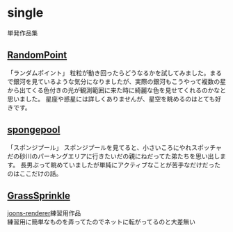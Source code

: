 # single
単発作品集

## [RandomPoint](./RandomPoint)
「ランダムポイント」
粒粒が動き回ったらどうなるかを試してみました。まるで銀河を見ているような気分になりましたが、実際の銀河もこうやって複数の星から出てくる色付きの光が観測範囲に来た時に綺麗な色を見せてくれるのかなと思いました。
星座や惑星には詳しくありませんが、星空を眺めるのはとても好きです。

## [spongepool](./spongepool/)
「スポンジプール」
スポンジプールを見てると、小さいころにやれスポッチャだの砂川のパーキングエリアに行きたいだの親にねだってた弟たちを思い出します。
長男ぶって眺めていましたが単純にアクティブなことが苦手なだけだったのはここだけの話。

## [GrassSprinkle](./GrassSprinkle/)
[joons-renderer](https://github.com/joonhyublee/joons-renderer)練習用作品  
練習用に簡単なものを弄ってたのでネットに転がってるのと大差無い